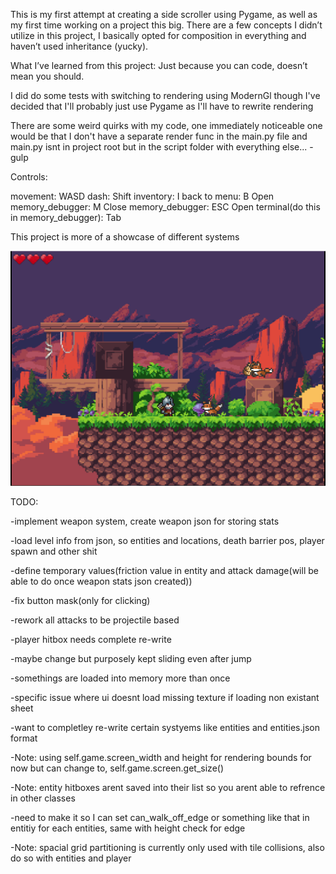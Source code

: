 This is my first attempt at creating a side scroller using Pygame, as well as my first time working on a project this big.
There are a few concepts I didn’t utilize in this project, I basically opted for composition in everything and haven’t used inheritance (yucky).

What I’ve learned from this project:
Just because you can code, doesn’t mean you should.

I did do some tests with switching to rendering using ModernGl though I've decided that 
I'll probably just use Pygame as I'll have to rewrite rendering

There are some weird quirks with my code, one immediately noticeable one would be that I don't have a separate 
render func in the main.py file and main.py isnt in project root but in the script folder with everything else... -gulp

Controls:

movement: WASD
dash: Shift
inventory: I
back to menu: B
Open memory_debugger: M
Close memory_debugger: ESC
Open terminal(do this in memory_debugger): Tab

This project is more of a showcase of different systems

![image alt](https://github.com/TheLord699/SideScrollerPython/blob/a9c685ae1db8d070a10e447c9e7f7f11895733ff/Title.png?raw=true)

TODO:

-implement weapon system, create weapon json for storing stats

-load level info from json, so entities and locations, death barrier pos, player spawn and other shit

-define temporary values(friction value in entity and attack damage(will be able to do once weapon stats json created))

-fix button mask(only for clicking)

-rework all attacks to be projectile based

-player hitbox needs complete re-write

-maybe change but purposely kept sliding even after jump

-somethings are loaded into memory more than once

-specific issue where ui doesnt load missing texture if loading non existant sheet

-want to completley re-write certain systyems like entities and entities.json format

-Note: using self.game.screen_width and height for rendering bounds for now but can change to, self.game.screen.get_size()

-Note: entity hitboxes arent saved into their list so you arent able to refrence in other classes

-need to make it so I can set can_walk_off_edge or something like that in entitiy for each entities, same with height check for edge

-Note: spacial grid partitioning is currently only used with tile collisions, also do so with entities and player